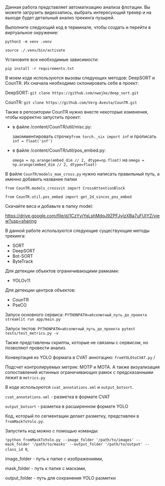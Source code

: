 Данная работа представляет автоматизацию анализа флотации. Вы можете загрузить видеозапись, выбрать интересующий трекер и на выходе будет детальный анализ трекинга пузырей.

Выполните следующий код в терминале, чтобы создать и перейти в виртуальное окружение:

`python3 -m venv .venv`

`source ./.venv/bin/activate`

Установите все необходимые зависимости:

`pip install -r requirements.txt`

В моем коде используются вызовы следующих методов: DeepSORT и CounTR. Их сначала необходимо склонировать себе в проект:

DeepSORT: `git clone https://github.com/nwojke/deep_sort.git`

CounTR: `git clone https://github.com/Verg-Avesta/CounTR.git`

Также в репозитории CounTR нужно внесте некоторые изменения, чтобы корректно запустить проект:
- в файле /content/CounTR/util/misc.py:
  
  закомментировать строчку`from torch._six import inf` и прописать `inf = float('inf')`
  
- в файле /content/CounTR/util/pos_embed.py:

  `omega = np.arange(embed_dim // 2, dtype=np.float)` на `omega = np.arange(embed_dim // 2, dtype=float)`

В файле `CounTR/models_mae_cross.py` нужно написать правильный путь, а именно добавить название папки

`from CounTR.models_crossvit import CrossAttentionBlock`

`from CounTR.util.pos_embed import get_2d_sincos_pos_embed`


Скачайте веса и добавьте в папку model: 

https://drive.google.com/file/d/1CzYyiYqLshMdqJ9ZPFJyIzXBa7uFUIYZ/view?usp=sharing

В данной работе используются следующие существующие методы трекинга:
- SORT
- DeepSORT
- Bot-SORT
- ByteTrack

Для детекции объектов ограничивающими рамками:
- YOLOv11

Для детекции центров объектов:
- CounTR
- PseCO

Запуск основного сервиса: `PYTHONPATH=абсолютный_путь_до_проекта streamlit run app/main.py`

Запуск тестов: `PYTHONPATH=абсолютный_путь_до_проекта pytest tests/test_metrics.py -v`


Также представлены скрипты, которые не связаны с сервисом, но позволяют провести анализ.

Конвертация из YOLO формата в CVAT аннотацию: `fromYOLOtoCVAT.py`
/

Подсчет контролируемых метрик: MOTP и MOTA. А также визуализация сопоставлений истинных ограничивающих рамок с предсказанными лежит в `metrics.py`

В коде используются `cvat_annotations.xml` и `output_botsort`.

`cvat_annotations.xml` - разметка в формате CVAT

`output_botsort` - разметка в расширенном формате YOLO



Код, который по сегментации делает разметку, представлен в `fromMaskToYolo.py`.

Запустить код можно с помощью команды:

`!python fromMaskToYolo.py --image_folder '/path/to/images' --mask_folder '/path/to/masks' --output_folder '/path/to/output' --class_id 0`,

image_folder - путь к папке с изображениями,

mask_folder - путь к папке с масками,

output_folder - путь для сохранения YOLO разметки
